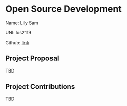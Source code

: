 # Open Source Development

Name: Lily Sam

UNI: los2119

Github: [link](https://github.com/oforiwaasam)


## Project Proposal
TBD

## Project Contributions
TBD
